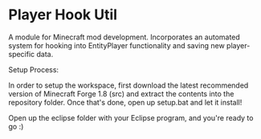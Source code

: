Player Hook Util
=======

A module for Minecraft mod development. Incorporates an automated system for hooking into EntityPlayer functionality and saving new player-specific data.

Setup Process:

In order to setup the workspace, first download the latest recommended version of Minecraft Forge 1.8 (src)
and extract the contents into the repository folder. Once that's done, open up setup.bat and let it install!

Open up the eclipse folder with your Eclipse program, and you're ready to go :)
